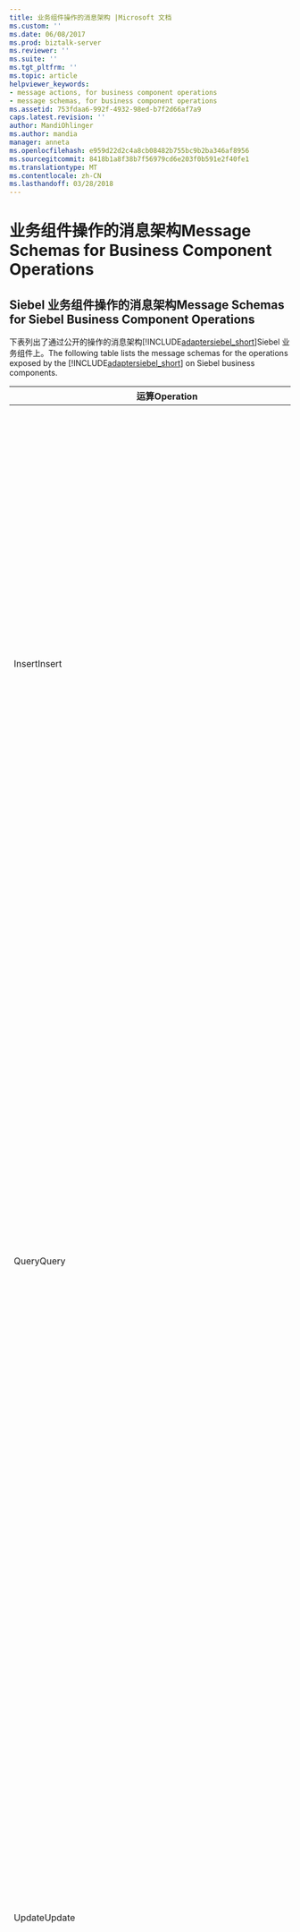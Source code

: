 ```yaml
---
title: 业务组件操作的消息架构 |Microsoft 文档
ms.custom: ''
ms.date: 06/08/2017
ms.prod: biztalk-server
ms.reviewer: ''
ms.suite: ''
ms.tgt_pltfrm: ''
ms.topic: article
helpviewer_keywords:
- message actions, for business component operations
- message schemas, for business component operations
ms.assetid: 753fdaa6-992f-4932-98ed-b7f2d66af7a9
caps.latest.revision: ''
author: MandiOhlinger
ms.author: mandia
manager: anneta
ms.openlocfilehash: e959d22d2c4a8cb08482b755bc9b2ba346af8956
ms.sourcegitcommit: 8418b1a8f38b7f56979cd6e203f0b591e2f40fe1
ms.translationtype: MT
ms.contentlocale: zh-CN
ms.lasthandoff: 03/28/2018
---
```

# <a name="message-schemas-for-business-component-operations"></a><span data-ttu-id="a56e8-102">业务组件操作的消息架构</span><span class="sxs-lookup"><span data-stu-id="a56e8-102">Message Schemas for Business Component Operations</span></span>
## <a name="message-schemas-for-siebel-business-component-operations"></a><span data-ttu-id="a56e8-103">Siebel 业务组件操作的消息架构</span><span class="sxs-lookup"><span data-stu-id="a56e8-103">Message Schemas for Siebel Business Component Operations</span></span>  
 <span data-ttu-id="a56e8-104">下表列出了通过公开的操作的消息架构[!INCLUDE[adaptersiebel_short](../../includes/adaptersiebel-short-md.md)]Siebel 业务组件上。</span><span class="sxs-lookup"><span data-stu-id="a56e8-104">The following table lists the message schemas for the operations exposed by the [!INCLUDE[adaptersiebel_short](../../includes/adaptersiebel-short-md.md)] on Siebel business components.</span></span>  
  
|<span data-ttu-id="a56e8-105">运算</span><span class="sxs-lookup"><span data-stu-id="a56e8-105">Operation</span></span>|<span data-ttu-id="a56e8-106">XML 结构</span><span class="sxs-lookup"><span data-stu-id="a56e8-106">XML Structure</span></span>|<span data-ttu-id="a56e8-107">Description</span><span class="sxs-lookup"><span data-stu-id="a56e8-107">Description</span></span>|  
|---------------|-------------------|-----------------|  
|<span data-ttu-id="a56e8-108">Insert</span><span class="sxs-lookup"><span data-stu-id="a56e8-108">Insert</span></span>|<span data-ttu-id="a56e8-109">将消息插入：</span><span class="sxs-lookup"><span data-stu-id="a56e8-109">Insert message:</span></span><br /><br /> `<Insert xmlns="[VERSION]/BusinessObjects/[BO]/[BC]/Operation">   <ArrayOf[BC]InsertRecord>     <[BC]InsertRecord>       <[FIELD1_NAME]>value1</[FIELD1_NAME]>       <[FIELD2_NAME]>value2</[FIELD2_NAME]>       …     </[BC]InsertRecord>     …   </ArrayOf[BC]InsertRecord> </Insert>`<br /><br /> <span data-ttu-id="a56e8-110">[VERSION] = 消息版本字符串;例如，"http://Microsoft.LobServices.Siebel/2007/03"。</span><span class="sxs-lookup"><span data-stu-id="a56e8-110">[VERSION] = The message version string; for example, "http://Microsoft.LobServices.Siebel/2007/03".</span></span><br /><br /> <span data-ttu-id="a56e8-111">[BO] = 业务对象中; 的名称例如，帐户。</span><span class="sxs-lookup"><span data-stu-id="a56e8-111">[BO] = Name of the business object; for example, Account.</span></span><br /><br /> <span data-ttu-id="a56e8-112">[BC] = 业务组件中; 名称例如，帐户。</span><span class="sxs-lookup"><span data-stu-id="a56e8-112">[BC] = Name of the business component; for example, Account.</span></span><br /><br /> <span data-ttu-id="a56e8-113">[FIELD1_NAME] = 业务组件字段名称;例如，Account_x0020_Status。</span><span class="sxs-lookup"><span data-stu-id="a56e8-113">[FIELD1_NAME] = Business component field name; for example, Account_x0020_Status.</span></span><br /><br /> <span data-ttu-id="a56e8-114">插入响应消息：</span><span class="sxs-lookup"><span data-stu-id="a56e8-114">Insert response message:</span></span><br /><br /> `<InsertResponset xmlns="[VERSION]/BusinessObjects/[BO]/[BC]/Operation">   <InsertResult>      <string xmlns="http://schemas.microsoft.com/2003/10/Serialization/Arrays">[ID1]</string>      <string xmlns="http://schemas.microsoft.com/2003/10/Serialization/Arrays">[ID2]</string>      …   </InsertResult> </InsertResponse>`<br /><br /> <span data-ttu-id="a56e8-115">[VERSION] = 消息版本字符串;例如，"http://Microsoft.LobServices.Siebel/2007/03"</span><span class="sxs-lookup"><span data-stu-id="a56e8-115">[VERSION] = The message version string; for example, "http://Microsoft.LobServices.Siebel/2007/03"</span></span><br /><br /> <span data-ttu-id="a56e8-116">[BO] = 业务对象中; 的名称例如，帐户。</span><span class="sxs-lookup"><span data-stu-id="a56e8-116">[BO] = Name of the business object; for example, Account.</span></span><br /><br /> <span data-ttu-id="a56e8-117">[BC] = 业务组件中; 名称例如，帐户。</span><span class="sxs-lookup"><span data-stu-id="a56e8-117">[BC] = Name of the business component; for example, Account.</span></span><br /><br /> <span data-ttu-id="a56e8-118">[ID] = 记录 ID;例如，42 6ODBL。</span><span class="sxs-lookup"><span data-stu-id="a56e8-118">[ID] = Record ID; for example, 42-6ODBL.</span></span>|<span data-ttu-id="a56e8-119">将一个或多个记录插入到在业务组件。</span><span class="sxs-lookup"><span data-stu-id="a56e8-119">Inserts one or more records into a business component.</span></span><br /><br /> <span data-ttu-id="a56e8-120">响应中包含的记录的插入的所有记录的 Id。</span><span class="sxs-lookup"><span data-stu-id="a56e8-120">The response contains the record IDs of all records inserted.</span></span><br /><br /> <span data-ttu-id="a56e8-121">如果至少一个插入成功，然后不引发任何异常和响应将包含已成功插入的记录的 Id。</span><span class="sxs-lookup"><span data-stu-id="a56e8-121">If at least one insertion is successful, then no exception is thrown and the response will contain the IDs of the successfully inserted records.</span></span> <span data-ttu-id="a56e8-122">但是，如果所有的插入失败，将会引发异常 （XmlReaderParsingException 或 TargetSystemException）。</span><span class="sxs-lookup"><span data-stu-id="a56e8-122">However, if all insertions fail, an exception will be thrown (XmlReaderParsingException or TargetSystemException).</span></span>|  
|<span data-ttu-id="a56e8-123">Query</span><span class="sxs-lookup"><span data-stu-id="a56e8-123">Query</span></span>|<span data-ttu-id="a56e8-124">查询消息：</span><span class="sxs-lookup"><span data-stu-id="a56e8-124">Query message:</span></span><br /><br /> `<Query xmlns="[VERSION]/BusinessObjects/[BO]/[BC]/Operation">   <ViewMode>[View_mode]</ViewMode>   <[BC]QueryInputRecord>     <SearchExpr>[Search_expr]</SearchExpr>     <SortSpec>Sort_spec</SortSpec>     <QueryFields>       <string xmlns="http://schemas.microsoft.com/2003/10/Serialization/Arrays">[Field1_name]</string>       <string xmlns="http://schemas.microsoft.com/2003/10/Serialization/Arrays">[Field2_name]</string>       …     </QueryFields>   </[BC]QueryInputRecord> </Query>`<br /><br /> <span data-ttu-id="a56e8-125">[VERSION] = 消息版本字符串;例如，"http://Microsoft.LobServices.Siebel/2007/03"。</span><span class="sxs-lookup"><span data-stu-id="a56e8-125">[VERSION] = The message version string; for example, "http://Microsoft.LobServices.Siebel/2007/03".</span></span><br /><br /> <span data-ttu-id="a56e8-126">[View_mode] = 视图模式，以便应用。</span><span class="sxs-lookup"><span data-stu-id="a56e8-126">[View_mode] = View mode to apply.</span></span> <span data-ttu-id="a56e8-127">这是一个可选参数。</span><span class="sxs-lookup"><span data-stu-id="a56e8-127">This is an optional parameter.</span></span> <span data-ttu-id="a56e8-128">请参阅 Siebel 文档中查找可能的值的说明。</span><span class="sxs-lookup"><span data-stu-id="a56e8-128">See the Siebel documentation for an explanation of possible values.</span></span><br /><br /> <span data-ttu-id="a56e8-129">[Search_expr] = Siebel search expression; for example, [Name] LIKE “3Com\*”.</span><span class="sxs-lookup"><span data-stu-id="a56e8-129">[Search_expr] = Siebel search expression; for example, [Name] LIKE “3Com\*”.</span></span><br /><br /> <span data-ttu-id="a56e8-130">[Sort_spec] = Siebel 排序规范;例如，名称 (DESC) 位置。</span><span class="sxs-lookup"><span data-stu-id="a56e8-130">[Sort_spec] = Siebel sort specification; for example, Name (DESC), Location.</span></span><br /><br /> <span data-ttu-id="a56e8-131">[FIELD1_NAME] = 业务组件字段名称;例如，帐户状态。</span><span class="sxs-lookup"><span data-stu-id="a56e8-131">[FIELD1_NAME] = Business component field name; for example, Account Status.</span></span><br /><br /> <span data-ttu-id="a56e8-132">查询响应消息：</span><span class="sxs-lookup"><span data-stu-id="a56e8-132">Query response message:</span></span><br /><br /> `<QueryResponse xmlns=" [VERSION]/BusinessObjects/[BO]/[BC]/Operation">   <QueryResult>     <[BC]QueryRecord>       <[FIELD1_NAME]>value1</[FIELD1_NAME]>       <[FIELD2_NAME]>value2</[FIELD2_NAME]>       …     </[BC]QueryRecord >   </QueryResult> </QueryResponse>`<br /><br /> <span data-ttu-id="a56e8-133">[VERSION] = 消息版本字符串;例如，"http://Microsoft.LobServices.Siebel/2007/03"。</span><span class="sxs-lookup"><span data-stu-id="a56e8-133">[VERSION] = The message version string; for example, "http://Microsoft.LobServices.Siebel/2007/03".</span></span><br /><br /> <span data-ttu-id="a56e8-134">[BO] = 业务对象中; 的名称例如，帐户。</span><span class="sxs-lookup"><span data-stu-id="a56e8-134">[BO] = Name of the business object; for example, Account.</span></span><br /><br /> <span data-ttu-id="a56e8-135">[BC] = 业务组件中; 名称例如，帐户。</span><span class="sxs-lookup"><span data-stu-id="a56e8-135">[BC] = Name of the business component; for example, Account.</span></span><br /><br /> <span data-ttu-id="a56e8-136">[FIELD1_NAME] = 业务组件字段名称;例如，Account_x0020_Status。</span><span class="sxs-lookup"><span data-stu-id="a56e8-136">[FIELD1_NAME] = Business component field name; for example, Account_x0020_Status.</span></span>|<span data-ttu-id="a56e8-137">查询目标业务组件中的一个或多个记录。</span><span class="sxs-lookup"><span data-stu-id="a56e8-137">Queries one or more records from the target business component.</span></span> <span data-ttu-id="a56e8-138">查询操作采用以下参数：</span><span class="sxs-lookup"><span data-stu-id="a56e8-138">The Query operation takes the following parameters:</span></span><br /><br /> <span data-ttu-id="a56e8-139">\<SearchExpr\>下的目标在业务组件的所有记录与搜索表达式进行都比较并返回匹配记录。</span><span class="sxs-lookup"><span data-stu-id="a56e8-139">\<SearchExpr\> All records under the target business component are compared against the search expression and matching records are returned.</span></span><br /><br /> <span data-ttu-id="a56e8-140">\<SortSpec\>排序规范可确定在其中返回与搜索表达式匹配的记录的顺序。</span><span class="sxs-lookup"><span data-stu-id="a56e8-140">\<SortSpec\> The sort specification determines the order in which records that match the search expression are returned.</span></span> <span data-ttu-id="a56e8-141">此参数可选。</span><span class="sxs-lookup"><span data-stu-id="a56e8-141">This parameter is optional.</span></span><br /><br /> <span data-ttu-id="a56e8-142">\<QueryFields\>应检索查询操作的目标业务组件中指定的字段的字段名称列表。</span><span class="sxs-lookup"><span data-stu-id="a56e8-142">\<QueryFields\> A list of field names that specifies the fields in the target business component that should be retrieved by the query operation.</span></span> <span data-ttu-id="a56e8-143">此列表中的字段将返回每个记录。</span><span class="sxs-lookup"><span data-stu-id="a56e8-143">Only the fields in this list are returned in each record.</span></span> <span data-ttu-id="a56e8-144">应使用业务组件，而不是 XML 编码名称; 中的字段的原始名称来指定每个字段例如，"名字"而不是"First_x0032_Name"。</span><span class="sxs-lookup"><span data-stu-id="a56e8-144">Each field should be specified by using the original name of the field in the business component, not the XML-encoded name; for example, "First Name" instead of "First_x0032_Name".</span></span> <span data-ttu-id="a56e8-145">此参数可选。</span><span class="sxs-lookup"><span data-stu-id="a56e8-145">This parameter is optional.</span></span> <span data-ttu-id="a56e8-146">如果未指定查询字段，则返回所有字段。</span><span class="sxs-lookup"><span data-stu-id="a56e8-146">If query fields are not specified, then all fields are returned.</span></span>|  
|<span data-ttu-id="a56e8-147">Update</span><span class="sxs-lookup"><span data-stu-id="a56e8-147">Update</span></span>|<span data-ttu-id="a56e8-148">更新消息：</span><span class="sxs-lookup"><span data-stu-id="a56e8-148">Update message:</span></span><br /><br /> `<Update xmlns="[VERSION]/BusinessObjects/[BO]/[BC]/Operation">   <ViewMode>[View_mode]</ViewMode>   <ArrayOf[BC]UpdateRecord>     <[BC]UpdateRecord>       <[FIELD1_NAME]>value1</[FIELD1_NAME]>       <[FIELD2_NAME]>value2</[FIELD2_NAME]>       …       <Id>[Record_ID]</Id>     </[BC]UpdateRecord>     …   </ArrayOf[BC]UpdateRecord> </Update>`<br /><br /> <span data-ttu-id="a56e8-149">[VERSION] = 消息版本字符串;例如，"http://Microsoft.LobServices.Siebel/2007/03"。</span><span class="sxs-lookup"><span data-stu-id="a56e8-149">[VERSION] = The message version string; for example, "http://Microsoft.LobServices.Siebel/2007/03".</span></span><br /><br /> <span data-ttu-id="a56e8-150">[BO] = 业务对象中; 的名称例如，帐户。</span><span class="sxs-lookup"><span data-stu-id="a56e8-150">[BO] = Name of the business object; for example, Account.</span></span><br /><br /> <span data-ttu-id="a56e8-151">[BC] = 业务组件中; 名称例如，帐户。</span><span class="sxs-lookup"><span data-stu-id="a56e8-151">[BC] = Name of the business component; for example, Account.</span></span><br /><br /> <span data-ttu-id="a56e8-152">[View_mode] = 查询需要更新的记录时要应用的视图模式。</span><span class="sxs-lookup"><span data-stu-id="a56e8-152">[View_mode] = View mode to apply when querying the records that need to be updated.</span></span> <span data-ttu-id="a56e8-153">这是一个可选参数。</span><span class="sxs-lookup"><span data-stu-id="a56e8-153">This is an optional parameter.</span></span> <span data-ttu-id="a56e8-154">请参阅 Siebel 文档中查找可能的值的说明。</span><span class="sxs-lookup"><span data-stu-id="a56e8-154">See the Siebel documentation for an explanation of possible values.</span></span><br /><br /> <span data-ttu-id="a56e8-155">[FIELD1_NAME] = 业务组件字段名称;例如，Account_x0020_Status。</span><span class="sxs-lookup"><span data-stu-id="a56e8-155">[FIELD1_NAME] = Business component field name; for example, Account_x0020_Status.</span></span><br /><br /> <span data-ttu-id="a56e8-156">[Record_ID] = 记录的记录的 ID 更新;例如，42 60DBL。</span><span class="sxs-lookup"><span data-stu-id="a56e8-156">[Record_ID] = Record ID of a record to be updated; for example, 42-60DBL.</span></span><br /><br /> <span data-ttu-id="a56e8-157">更新响应消息：</span><span class="sxs-lookup"><span data-stu-id="a56e8-157">Update response message:</span></span><br /><br /> `<UpdateResponse xmlns="[VERSION]/BusinessObjects/[BO]/[BC]/Operation">   <UpdateResult>     <string xmlns="http://schemas.microsoft.com/2003/10/Serialization/Arrays">[ID1]</string>     <string xmlns="http://schemas.microsoft.com/2003/10/Serialization/Arrays">[ID2]</string>     …   </UpdateResult> </UpdateResponse>`<br /><br /> <span data-ttu-id="a56e8-158">[VERSION] = 消息版本字符串;例如，"http://Microsoft.LobServices.Siebel/2007/03"。</span><span class="sxs-lookup"><span data-stu-id="a56e8-158">[VERSION] = The message version string; for example, "http://Microsoft.LobServices.Siebel/2007/03".</span></span><br /><br /> <span data-ttu-id="a56e8-159">[BO] = 业务对象中; 的名称例如，帐户。</span><span class="sxs-lookup"><span data-stu-id="a56e8-159">[BO] = Name of the business object; for example, Account.</span></span><br /><br /> <span data-ttu-id="a56e8-160">[BC] = 业务组件中; 名称例如，帐户。</span><span class="sxs-lookup"><span data-stu-id="a56e8-160">[BC] = Name of the business component; for example, Account.</span></span><br /><br /> <span data-ttu-id="a56e8-161">[ID] = 记录 ID;例如，42 6ODBL。</span><span class="sxs-lookup"><span data-stu-id="a56e8-161">[ID] = Record ID; for example, 42-6ODBL.</span></span>|<span data-ttu-id="a56e8-162">更新指定的更新记录的列表的一个或多个记录。</span><span class="sxs-lookup"><span data-stu-id="a56e8-162">Update one or more records specified by a list of update records.</span></span><br /><br /> <span data-ttu-id="a56e8-163">每个更新记录包含更新的字段的列表和单个必需\<Id\>标识要更新的记录的元素。</span><span class="sxs-lookup"><span data-stu-id="a56e8-163">Each update record contains a list of the fields to be updated and a single, mandatory \<Id\> element that identifies the record to be updated.</span></span><br /><br /> <span data-ttu-id="a56e8-164">响应包含记录的所有更新的记录 Id 的列表。</span><span class="sxs-lookup"><span data-stu-id="a56e8-164">The response contains a list of the record IDs of all of the records updated.</span></span><br /><br /> <span data-ttu-id="a56e8-165">如果至少一个更新操作成功，然后不引发任何异常和响应将包含已成功更新记录的 Id。</span><span class="sxs-lookup"><span data-stu-id="a56e8-165">If at least one update is successful, then no exception is thrown and the response will contain the IDs of the successfully updated records.</span></span> <span data-ttu-id="a56e8-166">但是，如果所有更新都失败，将会引发异常 （XmlReaderParsingException 或 TargetSystemException）。</span><span class="sxs-lookup"><span data-stu-id="a56e8-166">However, if all updates fail, an exception will be thrown (XmlReaderParsingException or TargetSystemException).</span></span>|  
|<span data-ttu-id="a56e8-167">删除</span><span class="sxs-lookup"><span data-stu-id="a56e8-167">Delete</span></span>|<span data-ttu-id="a56e8-168">删除消息：</span><span class="sxs-lookup"><span data-stu-id="a56e8-168">Delete message:</span></span><br /><br /> `<Delete xmlns="[VERSION]/BusinessObjects/[BO]/[BC]/Operation">   <ViewMode>[View_mode]</ViewMode>   <Id>     <string xmlns="http://schemas.microsoft.com/2003/10/Serialization/Arrays">[ID1]</string>     <string xmlns="http://schemas.microsoft.com/2003/10/Serialization/Arrays">[ID2]</string>     …   </Id>   <SearchExpr>Search_expr</SearchExpr> </Delete>`<br /><br /> <span data-ttu-id="a56e8-169">[VERSION] = 消息版本字符串;例如，"http://Microsoft.LobServices.Siebel/2007/03"。</span><span class="sxs-lookup"><span data-stu-id="a56e8-169">[VERSION] = The message version string; for example, "http://Microsoft.LobServices.Siebel/2007/03".</span></span><br /><br /> <span data-ttu-id="a56e8-170">[BO] = 业务对象中; 的名称例如，帐户。</span><span class="sxs-lookup"><span data-stu-id="a56e8-170">[BO] = Name of the business object; for example, Account.</span></span><br /><br /> <span data-ttu-id="a56e8-171">[BC] = 业务组件中; 名称例如，帐户。</span><span class="sxs-lookup"><span data-stu-id="a56e8-171">[BC] = Name of the business component; for example, Account.</span></span><br /><br /> <span data-ttu-id="a56e8-172">[View_mode] = 查询需要删除的记录时要应用的视图模式。</span><span class="sxs-lookup"><span data-stu-id="a56e8-172">[View_mode] = View mode to apply when querying the records that need to be deleted.</span></span> <span data-ttu-id="a56e8-173">这是一个可选参数。</span><span class="sxs-lookup"><span data-stu-id="a56e8-173">This is an optional parameter.</span></span> <span data-ttu-id="a56e8-174">请参阅 Siebel 文档中查找可能的值的说明。</span><span class="sxs-lookup"><span data-stu-id="a56e8-174">See the Siebel documentation for an explanation of possible values.</span></span><br /><br /> <span data-ttu-id="a56e8-175">[ID] = 记录 ID;例如，42 6ODBL。</span><span class="sxs-lookup"><span data-stu-id="a56e8-175">[ID] = Record ID; for example, 42-6ODBL.</span></span><br /><br /> <span data-ttu-id="a56e8-176">Search_expr = Siebel search expression; for example, [Name] LIKE “3Com\*”.</span><span class="sxs-lookup"><span data-stu-id="a56e8-176">Search_expr = Siebel search expression; for example, [Name] LIKE “3Com\*”.</span></span><br /><br /> <span data-ttu-id="a56e8-177">删除响应消息</span><span class="sxs-lookup"><span data-stu-id="a56e8-177">Delete response message</span></span><br /><br /> `<DeleteResponse xmlns="[VERSION]/BusinessObjects/[BO]/[BC]/Operation">   <DeleteResult>     <string xmlns="http://schemas.microsoft.com/2003/10/Serialization/Arrays">[ID1]</string>     <string xmlns="http://schemas.microsoft.com/2003/10/Serialization/Arrays">[ID2]</string>     …   </DeleteResult> </DeleteResponse>`<br /><br /> <span data-ttu-id="a56e8-178">[VERSION] = 消息版本字符串;例如，"http://Microsoft.LobServices.Siebel/2007/03"。</span><span class="sxs-lookup"><span data-stu-id="a56e8-178">[VERSION] = The message version string; for example, "http://Microsoft.LobServices.Siebel/2007/03".</span></span><br /><br /> <span data-ttu-id="a56e8-179">[BO] = 业务对象中; 的名称例如，帐户。</span><span class="sxs-lookup"><span data-stu-id="a56e8-179">[BO] = Name of the business object; for example, Account.</span></span><br /><br /> <span data-ttu-id="a56e8-180">[BC] = 业务组件中; 名称例如，帐户。</span><span class="sxs-lookup"><span data-stu-id="a56e8-180">[BC] = Name of the business component; for example, Account.</span></span><br /><br /> <span data-ttu-id="a56e8-181">[ID] = 记录 ID;例如，42 6ODBL。</span><span class="sxs-lookup"><span data-stu-id="a56e8-181">[ID] = Record ID; for example, 42-6ODBL.</span></span>|<span data-ttu-id="a56e8-182">删除与一组记录 Id 或搜索表达式匹配的一个或多个记录。</span><span class="sxs-lookup"><span data-stu-id="a56e8-182">Delete one or more records matching a set of record IDs or a search expression.</span></span><br /><br /> <span data-ttu-id="a56e8-183">**重要说明：**删除操作将采用搜索表达式或一组记录 Id。</span><span class="sxs-lookup"><span data-stu-id="a56e8-183">**Important:** The Delete operation takes either a search expression or a set of record IDs.</span></span> <span data-ttu-id="a56e8-184">不能在相同的删除操作中指定这两个参数。</span><span class="sxs-lookup"><span data-stu-id="a56e8-184">You cannot specify both parameters in the same Delete operation.</span></span><br /><br /> <span data-ttu-id="a56e8-185">响应包含记录所有删除的行数的 Id 的列表。</span><span class="sxs-lookup"><span data-stu-id="a56e8-185">The response contains a list of the record IDs of all of the rows deleted.</span></span><br /><br /> <span data-ttu-id="a56e8-186">如果至少一个删除操作成功，然后不引发任何异常和响应将包含已成功删除的记录的 Id。</span><span class="sxs-lookup"><span data-stu-id="a56e8-186">If at least one deletion is successful, then no exception is thrown and the response will contain the IDs of the successfully deleted records.</span></span> <span data-ttu-id="a56e8-187">但是，如果所有删除都失败，将会引发异常 （XmlReaderParsingException 或 TargetSystemException）。</span><span class="sxs-lookup"><span data-stu-id="a56e8-187">However, if all deletions fail, an exception will be thrown (XmlReaderParsingException or TargetSystemException).</span></span>|  
|<span data-ttu-id="a56e8-188">将相关联</span><span class="sxs-lookup"><span data-stu-id="a56e8-188">Associate</span></span>|<span data-ttu-id="a56e8-189">将消息关联：</span><span class="sxs-lookup"><span data-stu-id="a56e8-189">Associate message:</span></span><br /><br /> `<Associate xmlns="[VERSION]/BusinessObjects/[BO]/[BC]/Operation">   <ViewMode>[View_mode]</ViewMode>   <ParentSearchExpr>Par_search</ParentSearchExpr>   <ParentMVGField>Field_name</ParentMVGField>   <ChildSearchExpr>Chld_search</ChildSearchExpr> </Associate>`<br /><br /> <span data-ttu-id="a56e8-190">[VERSION] = 消息版本字符串;例如，"http://Microsoft.LobServices.Siebel/2007/03"。</span><span class="sxs-lookup"><span data-stu-id="a56e8-190">[VERSION] = The message version string; for example, "http://Microsoft.LobServices.Siebel/2007/03".</span></span><br /><br /> <span data-ttu-id="a56e8-191">[BO] = 业务对象中; 的名称例如，帐户。</span><span class="sxs-lookup"><span data-stu-id="a56e8-191">[BO] = Name of the business object; for example, Account.</span></span><br /><br /> <span data-ttu-id="a56e8-192">[BC] = 业务组件中; 名称例如，帐户。</span><span class="sxs-lookup"><span data-stu-id="a56e8-192">[BC] = Name of the business component; for example, Account.</span></span><br /><br /> <span data-ttu-id="a56e8-193">[View_mode] = 视图模式，以便将应用于父和子业务组件记录的查询。</span><span class="sxs-lookup"><span data-stu-id="a56e8-193">[View_mode] = View mode to apply to the query for parent and child business component records.</span></span> <span data-ttu-id="a56e8-194">如果指定的值，该值将应用于父搜索和子搜索中。</span><span class="sxs-lookup"><span data-stu-id="a56e8-194">If a value is specified, that value will be applied to both the parent search and the child search.</span></span> <span data-ttu-id="a56e8-195">此参数为可选参数。</span><span class="sxs-lookup"><span data-stu-id="a56e8-195">This is an optional argument.</span></span> <span data-ttu-id="a56e8-196">可能的值的说明，请参阅 Siebel 文档。</span><span class="sxs-lookup"><span data-stu-id="a56e8-196">For an explanation of possible values, see the Siebel documentation.</span></span><br /><br /> <span data-ttu-id="a56e8-197">[Par_search] = 搜索表达式匹配恰好一个父业务组件记录;例如，[Id] 如 AB 12345。</span><span class="sxs-lookup"><span data-stu-id="a56e8-197">[Par_search] = Search expression matching exactly one parent business component record; for example, [Id] LIKE AB-12345.</span></span><br /><br /> <span data-ttu-id="a56e8-198">[Chld_search] = 搜索表达式匹配将与父业务组件记录; 关联的一个子业务组件记录例如，[Id] 如 CD 12345。</span><span class="sxs-lookup"><span data-stu-id="a56e8-198">[Chld_search] = Search expression matching exactly one child business component record that will be associated with the parent business component record; for example, [Id] LIKE CD-12345.</span></span><br /><br /> <span data-ttu-id="a56e8-199">[字段名] = 多值组的父业务组件; 的字段名称例如，帐单到 First Name 帐户在业务组件中。</span><span class="sxs-lookup"><span data-stu-id="a56e8-199">[Field_name] = Multi-value group field name of the parent business component; for example, 'Bill To First Name' in the Account business component.</span></span><br /><br /> <span data-ttu-id="a56e8-200">将响应消息的关联：</span><span class="sxs-lookup"><span data-stu-id="a56e8-200">Associate response message:</span></span><br /><br /> `<AssociateResponse xmlns="[VERSION]/BusinessObjects/[BO]/[BC]/Operation">   <AssociateResult>     <ChildID>[CHILD_ID]</ChildID>     <ParentID>[PARENT_ID]</ParentID>   </AssociateResult> </AssociateResponse>`<br /><br /> <span data-ttu-id="a56e8-201">[VERSION] = 消息版本字符串;例如，"http://Microsoft.LobServices.Siebel/2007/03"。</span><span class="sxs-lookup"><span data-stu-id="a56e8-201">[VERSION] = The message version string; for example, "http://Microsoft.LobServices.Siebel/2007/03".</span></span><br /><br /> <span data-ttu-id="a56e8-202">[BO] = 业务对象中; 的名称例如，帐户。</span><span class="sxs-lookup"><span data-stu-id="a56e8-202">[BO] = Name of the business object; for example, Account.</span></span><br /><br /> <span data-ttu-id="a56e8-203">[BC] = 业务组件中; 名称例如，帐户。</span><span class="sxs-lookup"><span data-stu-id="a56e8-203">[BC] = Name of the business component; for example, Account.</span></span><br /><br /> <span data-ttu-id="a56e8-204">[CHILD_ID] = 子记录 ID;例如，42 6ODBL。</span><span class="sxs-lookup"><span data-stu-id="a56e8-204">[CHILD_ID] = Child Record ID; for example, 42-6ODBL.</span></span><br /><br /> <span data-ttu-id="a56e8-205">[PARENT_ID] = 父记录 ID;例如，42 6ODBL。</span><span class="sxs-lookup"><span data-stu-id="a56e8-205">[PARENT_ID] = Parent Record ID; for example, 42-6ODBL.</span></span>|<span data-ttu-id="a56e8-206">关联操作显示仅对多值组 (MVG) 字段的业务组件中。</span><span class="sxs-lookup"><span data-stu-id="a56e8-206">The Associate operation is surfaced only for business components with multi-value group (MVG) fields.</span></span> <span data-ttu-id="a56e8-207">它将关联记录通过指定搜索表达式父和子记录。</span><span class="sxs-lookup"><span data-stu-id="a56e8-207">It associates records by specifying search expressions for parent and child records.</span></span><br /><br /> <span data-ttu-id="a56e8-208">该关联操作：</span><span class="sxs-lookup"><span data-stu-id="a56e8-208">The Associate operation:</span></span><br /><br /> <span data-ttu-id="a56e8-209">-将所选的父业务组件记录关联与一个所选的子业务组件记录</span><span class="sxs-lookup"><span data-stu-id="a56e8-209">- Associates a selected parent business component record with one selected child business component record</span></span><br /><br /> <span data-ttu-id="a56e8-210">-建立一个 1:1 关联。</span><span class="sxs-lookup"><span data-stu-id="a56e8-210">- Establishes a 1:1 association.</span></span> <span data-ttu-id="a56e8-211">一个父记录将与一个子记录相关联</span><span class="sxs-lookup"><span data-stu-id="a56e8-211">one parent record will be associated with one child record</span></span><br /><br /> <span data-ttu-id="a56e8-212">-1:1 的多个关联应可生成 1: n 关联，1: n 的多个关联应生成 M:N 关联</span><span class="sxs-lookup"><span data-stu-id="a56e8-212">- Multiple 1:1 associations should be made for a 1:N association and multiple 1:N associations should be made for a M:N association</span></span><br /><br /> <span data-ttu-id="a56e8-213">请注意：</span><span class="sxs-lookup"><span data-stu-id="a56e8-213">Please note:</span></span><br /><br /> <span data-ttu-id="a56e8-214">父搜索表达式必须与父表中的唯一记录匹配。</span><span class="sxs-lookup"><span data-stu-id="a56e8-214">The parent search expression must match a unique record in the parent table.</span></span><br /><br /> <span data-ttu-id="a56e8-215">子搜索表达式必须匹配子表中的唯一记录。</span><span class="sxs-lookup"><span data-stu-id="a56e8-215">The child search expression must match a unique record in the child table.</span></span><br /><br /> <span data-ttu-id="a56e8-216">返回的值包含关联的子行的记录 ID 和相关联的父行的记录 ID。</span><span class="sxs-lookup"><span data-stu-id="a56e8-216">The return value contains the record ID of the associated child row and the record ID of the associated parent row.</span></span> <span data-ttu-id="a56e8-217">如果父搜索表达式或子搜索表达式返回多个匹配的记录，则将引发异常。</span><span class="sxs-lookup"><span data-stu-id="a56e8-217">If the parent search expression or the child search expression returns more than one matching record, an exception will be thrown.</span></span>|  
|<span data-ttu-id="a56e8-218">取消关联</span><span class="sxs-lookup"><span data-stu-id="a56e8-218">Dissociate</span></span>|<span data-ttu-id="a56e8-219">取消关联消息：</span><span class="sxs-lookup"><span data-stu-id="a56e8-219">Dissociate message:</span></span><br /><br /> `<Dissociate xmlns="[VERSION]/BusinessObjects/[BO]/[BC]/Operation">   <ViewMode>[View_mode]</ViewMode>   <ParentSearchExpr>Par_search</ParentSearchExpr>   <ParentMVGField>Field_name</ParentMVGField>   <ChildSearchExpr>Chld_search</ChildSearchExpr> </Dissociate>`<br /><br /> <span data-ttu-id="a56e8-220">[VERSION] = 消息版本字符串;例如，"http://Microsoft.LobServices.Siebel/2007/03"。</span><span class="sxs-lookup"><span data-stu-id="a56e8-220">[VERSION] = The message version string; for example, "http://Microsoft.LobServices.Siebel/2007/03".</span></span><br /><br /> <span data-ttu-id="a56e8-221">[BO] = 业务对象中; 的名称例如，帐户。</span><span class="sxs-lookup"><span data-stu-id="a56e8-221">[BO] = Name of the business object; for example, Account.</span></span><br /><br /> <span data-ttu-id="a56e8-222">[BC] = 业务组件中; 名称例如，帐户。</span><span class="sxs-lookup"><span data-stu-id="a56e8-222">[BC] = Name of the business component; for example, Account.</span></span><br /><br /> <span data-ttu-id="a56e8-223">[View_mode] = 视图模式，以便将应用于父和子业务组件记录的查询。</span><span class="sxs-lookup"><span data-stu-id="a56e8-223">[View_mode] = View mode to apply to the query for parent and child business component records.</span></span> <span data-ttu-id="a56e8-224">如果指定的值，该值将应用于父搜索和子搜索中。</span><span class="sxs-lookup"><span data-stu-id="a56e8-224">If a value is specified, that value will be applied to both the parent search and the child search.</span></span> <span data-ttu-id="a56e8-225">此参数为可选参数。</span><span class="sxs-lookup"><span data-stu-id="a56e8-225">This is an optional argument.</span></span> <span data-ttu-id="a56e8-226">允许的值的说明，请参阅 Siebel 文档。</span><span class="sxs-lookup"><span data-stu-id="a56e8-226">For an explanation of permissible values, see the Siebel documentation.</span></span><br /><br /> <span data-ttu-id="a56e8-227">[Par_search] = 搜索表达式匹配恰好一个父业务组件记录;例如，[Id] 如 AB 12345。</span><span class="sxs-lookup"><span data-stu-id="a56e8-227">[Par_search] = Search expression matching exactly one parent business component record; for example, [Id] LIKE AB-12345.</span></span><br /><br /> <span data-ttu-id="a56e8-228">[Chld_search] = 搜索表达式匹配恰好一个子业务组件的记录，将取消关联与父业务组件记录;例如，[Id] 如 CD 12345。</span><span class="sxs-lookup"><span data-stu-id="a56e8-228">[Chld_search] = Search expression matching exactly one child business component record that will be dissociated with the parent business component record; for example, [Id] LIKE CD-12345.</span></span><br /><br /> <span data-ttu-id="a56e8-229">[字段名] = 父业务组件; 的多值组 fieldname例如，帐单到 First Name 帐户在业务组件中。</span><span class="sxs-lookup"><span data-stu-id="a56e8-229">[Field_name] = Multi-value group fieldname of the parent business component; for example, 'Bill To First Name' in the Account business component.</span></span><br /><br /> <span data-ttu-id="a56e8-230">取消关联响应消息：</span><span class="sxs-lookup"><span data-stu-id="a56e8-230">Dissociate response message:</span></span><br /><br /> `<DissociateResponse xmlns="[VERSION]/BusinessObjects/[BO]/[BC]/Operation">   <DissociateResult>     <ChildID>[CHILD_ID]</ChildID>     <ParentID>[PARENT_ID]</ParentID>   </DissociateResult> </DisocciateResponse>`<br /><br /> <span data-ttu-id="a56e8-231">[VERSION] = 消息版本字符串;例如，"http://Microsoft.LobServices.Siebel/2007/03"。</span><span class="sxs-lookup"><span data-stu-id="a56e8-231">[VERSION] = The message version string; for example, "http://Microsoft.LobServices.Siebel/2007/03".</span></span><br /><br /> <span data-ttu-id="a56e8-232">[BO] = 业务对象中; 的名称例如，帐户。</span><span class="sxs-lookup"><span data-stu-id="a56e8-232">[BO] = Name of the business object; for example, Account.</span></span><br /><br /> <span data-ttu-id="a56e8-233">[BC] = 业务组件中; 名称例如，帐户。</span><span class="sxs-lookup"><span data-stu-id="a56e8-233">[BC] = Name of the business component; for example, Account.</span></span><br /><br /> <span data-ttu-id="a56e8-234">[CHILD_ID] = 子记录 ID;例如，42 6ODBL。</span><span class="sxs-lookup"><span data-stu-id="a56e8-234">[CHILD_ID] = Child Record ID; for example, 42-6ODBL.</span></span><br /><br /> <span data-ttu-id="a56e8-235">[PARENT_ID] = 父记录 ID;例如，42 6ODBL。</span><span class="sxs-lookup"><span data-stu-id="a56e8-235">[PARENT_ID] = Parent Record ID; for example, 42-6ODBL.</span></span>|<span data-ttu-id="a56e8-236">取消关联操作显示仅对多值组 (MVG) 字段的业务组件中。</span><span class="sxs-lookup"><span data-stu-id="a56e8-236">The Dissociate operation is surfaced only for business components with multi-value group (MVG) fields.</span></span> <span data-ttu-id="a56e8-237">它取消关联记录通过指定搜索表达式父和子记录。</span><span class="sxs-lookup"><span data-stu-id="a56e8-237">It dissociates records by specifying search expressions for parent and child records.</span></span><br /><br /> <span data-ttu-id="a56e8-238">取消关联操作中：</span><span class="sxs-lookup"><span data-stu-id="a56e8-238">The Dissociate operation:</span></span><br /><br /> <span data-ttu-id="a56e8-239">取消选择的父业务的组件记录，与一个所选的子业务组件记录的关联</span><span class="sxs-lookup"><span data-stu-id="a56e8-239">Dissociates a selected parent business component record with one selected child business component record</span></span><br /><br /> <span data-ttu-id="a56e8-240">建立 1:1 取消关联。</span><span class="sxs-lookup"><span data-stu-id="a56e8-240">Establishes a 1:1 dissociation.</span></span> <span data-ttu-id="a56e8-241">将通过一个子记录取消关联一个父记录</span><span class="sxs-lookup"><span data-stu-id="a56e8-241">one parent record will be dissociated with one child record</span></span><br /><br /> <span data-ttu-id="a56e8-242">多个 1:1 dissociations 应为 1: n 取消关联所做并应为 M:N 取消关联进行多个 1: n dissociations</span><span class="sxs-lookup"><span data-stu-id="a56e8-242">Multiple 1:1 dissociations should be made for a 1:N dissociation and multiple 1:N dissociations should be made for a M:N dissociation</span></span><br /><br /> <span data-ttu-id="a56e8-243">请注意，子搜索表达式必须匹配在与父搜索表达式匹配的父记录的关联记录之间的唯一记录。</span><span class="sxs-lookup"><span data-stu-id="a56e8-243">Note that the child search expression must match a unique record among the associated records with parent records that match the parent search expression.</span></span><br /><br /> <span data-ttu-id="a56e8-244">**重要说明：**取消关联事件和相关联的操作的子搜索表达式中有差异。</span><span class="sxs-lookup"><span data-stu-id="a56e8-244">**Important:** There is a difference in the child search expression for ASSOCIATE and DISSOCIATE operations.</span></span> <span data-ttu-id="a56e8-245">在关联操作中，子搜索表达式进行搜索子在业务组件中的所有记录。</span><span class="sxs-lookup"><span data-stu-id="a56e8-245">In an ASSOCIATE operation, the child search expression searches all records in the child business component.</span></span> <span data-ttu-id="a56e8-246">在取消关联操作中，子搜索表达式进行搜索仅这些子业务组件中的记录与在父业务组件中，记录相关联的父记录与父搜索表达式相匹配。</span><span class="sxs-lookup"><span data-stu-id="a56e8-246">In a DISSOCIATE operation, the child search expression searches only those records in the child business component that are associated with records in the parent business component, where the parent records match the parent search expression.</span></span><br /><br /> <span data-ttu-id="a56e8-247">返回的值包含取消关联子记录的记录 ID 和取消关联父记录的记录 ID。</span><span class="sxs-lookup"><span data-stu-id="a56e8-247">The return value contains the record ID of the dissociated child record and the record ID of the dissociated parent record.</span></span> <span data-ttu-id="a56e8-248">如果父搜索表达式或子搜索表达式返回多个匹配的记录，则将引发异常。</span><span class="sxs-lookup"><span data-stu-id="a56e8-248">If the parent search expression or the child search expression returns more than one matching record, an exception will be thrown.</span></span>|  
|<span data-ttu-id="a56e8-249">Query_[MVG_Child_Business_Comp]</span><span class="sxs-lookup"><span data-stu-id="a56e8-249">Query_[MVG_Child_Business_Comp]</span></span>|<span data-ttu-id="a56e8-250">Query_ [MVG_Child_Business_Comp] 消息：</span><span class="sxs-lookup"><span data-stu-id="a56e8-250">Query_[MVG_Child_Business_Comp] message:</span></span><br /><br /> `<Query_[CHILD_BC] xmlns="BusinessObjects/[BO]/[BC]/Operation">   <ViewMode>View_mode</ViewMode>   <ParentSearchExpr>Par_search</ParentSearchExpr>   <ParentMVGField>Field_name</ParentMVGField>   <[CHILD_BC]QueryInputRecord>     <SearchExpr>Chld_search </SearchExpr>     <QueryFields>       <string>field1</string>       <string>field2</string>       …     </QueryFields>   </[CHILD_BC]QueryInputRecord> </Query_[CHILD_BC]>`<br /><br /> <span data-ttu-id="a56e8-251">[VERSION] = 消息版本字符串;例如，"http://Microsoft.LobServices.Siebel/2007/03"。</span><span class="sxs-lookup"><span data-stu-id="a56e8-251">[VERSION] = The message version string; for example, "http://Microsoft.LobServices.Siebel/2007/03".</span></span><br /><br /> <span data-ttu-id="a56e8-252">[BO] = 业务对象中; 的名称例如，帐户。</span><span class="sxs-lookup"><span data-stu-id="a56e8-252">[BO] = Name of the business object; for example, Account.</span></span><br /><br /> <span data-ttu-id="a56e8-253">[BC] = 业务组件中; 名称例如，帐户。</span><span class="sxs-lookup"><span data-stu-id="a56e8-253">[BC] = Name of the business component; for example, Account.</span></span><br /><br /> <span data-ttu-id="a56e8-254">[View_mode] = 视图模式，以便应用;可以是 0 到 9。</span><span class="sxs-lookup"><span data-stu-id="a56e8-254">[View_mode] = View mode to apply; can be 0 to 9.</span></span> <span data-ttu-id="a56e8-255">这是一个可选参数。</span><span class="sxs-lookup"><span data-stu-id="a56e8-255">This is an optional parameter.</span></span> <span data-ttu-id="a56e8-256">请参阅这些可能的值的说明的 Siebel 文档。</span><span class="sxs-lookup"><span data-stu-id="a56e8-256">See the Siebel documentation for an explanation of these possible values.</span></span><br /><br /> <span data-ttu-id="a56e8-257">[CHILD_BC] = 父业务组件 MVG 字段; 关联的子业务组件名称例如，联系 （有关帐户父业务组件）。</span><span class="sxs-lookup"><span data-stu-id="a56e8-257">[CHILD_BC] = Name of the child business component associated with the parent business component’s MVG field; for example, Contact (for the Account parent business component).</span></span><br /><br /> <span data-ttu-id="a56e8-258">[Par_search] = 搜索表达式匹配 1 父业务组件记录;例如，[Id] 如 AB 12345。</span><span class="sxs-lookup"><span data-stu-id="a56e8-258">[Par_search] = Search expression matching 1 parent business component record; for example, [Id] LIKE AB-12345.</span></span><br /><br /> <span data-ttu-id="a56e8-259">[字段名] = 父业务组件; 的多值组 fieldname例如，帐单到 First Name 帐户在业务组件中。</span><span class="sxs-lookup"><span data-stu-id="a56e8-259">[Field_name] = Multi-value group fieldname of the Parent business component; for example, 'Bill To First Name' in the Account business component'.</span></span><br /><br /> <span data-ttu-id="a56e8-260">[Chld_search] = 搜索表达式匹配一个或多个子业务组件记录;例如，[Id] 如 CD 12345。</span><span class="sxs-lookup"><span data-stu-id="a56e8-260">[Chld_search] = Search expression matching 1 or more child business component records; for example, [Id] LIKE CD-12345.</span></span><br /><br /> <span data-ttu-id="a56e8-261">[field1] [field2] 和依此类推 = 子业务组件中的查询字段。</span><span class="sxs-lookup"><span data-stu-id="a56e8-261">[field1], [field2], and so on = Query fields in the child business component.</span></span> <span data-ttu-id="a56e8-262">应检索操作的子业务组件中指定的字段的字段名称列表。</span><span class="sxs-lookup"><span data-stu-id="a56e8-262">A list of field names that specifies the fields in the child business component that should be retrieved by the operation.</span></span> <span data-ttu-id="a56e8-263">此列表中的字段将返回每个记录。</span><span class="sxs-lookup"><span data-stu-id="a56e8-263">Only the fields in this list are returned in each record.</span></span> <span data-ttu-id="a56e8-264">应使用子在业务组件，而不是编码的 XML 名称; 中的字段的原始名称来指定每个字段例如，"名字"而不是"First_x0032_Name"。</span><span class="sxs-lookup"><span data-stu-id="a56e8-264">Each field should be specified by using the original name of the field in the child business component, not the XML encoded name; for example, "First Name" instead of "First_x0032_Name".</span></span> <span data-ttu-id="a56e8-265">此参数可选。</span><span class="sxs-lookup"><span data-stu-id="a56e8-265">This parameter is optional.</span></span><br /><br /> <span data-ttu-id="a56e8-266">Query_ [MVG_Child_Business_Comp] 响应消息：</span><span class="sxs-lookup"><span data-stu-id="a56e8-266">Query_[MVG_Child_Business_Comp] response message:</span></span><br /><br /> `<Query_[CHILD_BC]Response xmlns="[VERSION]/BusinessObjects/[BO]/[BC]/Operation">   <Query_[CHILD_BC]Result>     <[CHILD_BC]QueryRecord>       <[FIELD1_NAME]>value1</[FIELD1_NAME]>       <[FIELD2_NAME]>value2</[FIELD2_NAME]>       …     </[CHILD_BC]QueryRecord >   </QueryResult> </QueryResponse>`<br /><br /> <span data-ttu-id="a56e8-267">[VERSION] = 消息版本字符串;例如，"http://Microsoft.LobServices.Siebel/2007/03"。</span><span class="sxs-lookup"><span data-stu-id="a56e8-267">[VERSION] = The message version string; for example, "http://Microsoft.LobServices.Siebel/2007/03".</span></span><br /><br /> <span data-ttu-id="a56e8-268">[BO] = 业务对象中; 的名称例如，帐户。</span><span class="sxs-lookup"><span data-stu-id="a56e8-268">[BO] = Name of the business object; for example, Account.</span></span><br /><br /> <span data-ttu-id="a56e8-269">[BC] = 业务组件中; 名称例如，帐户。</span><span class="sxs-lookup"><span data-stu-id="a56e8-269">[BC] = Name of the business component; for example, Account.</span></span><br /><br /> <span data-ttu-id="a56e8-270">[FIELD1_NAME] = 业务组件字段名称;例如，Account_x0020_Status。</span><span class="sxs-lookup"><span data-stu-id="a56e8-270">[FIELD1_NAME] = business component field name; for example, Account_x0020_Status.</span></span><br /><br /> <span data-ttu-id="a56e8-271">[CHILD_BC] = 父业务组件 MVG 字段; 关联的子业务组件名称例如，联系 （有关帐户父业务组件）。</span><span class="sxs-lookup"><span data-stu-id="a56e8-271">[CHILD_BC] = Name of the child business component associated with the parent business component’s MVG field; for example, Contact (for the Account parent business component).</span></span>|<span data-ttu-id="a56e8-272">此操作公开 for 含有 MVG 字段的业务组件。</span><span class="sxs-lookup"><span data-stu-id="a56e8-272">This operation is exposed for business components with MVG fields.</span></span><br /><br /> <span data-ttu-id="a56e8-273">它将查询与父业务组件中的 MVG 字段相关联的父记录与关联的子记录。</span><span class="sxs-lookup"><span data-stu-id="a56e8-273">It queries the child records associated with a parent record that is associated with a MVG field in the parent business component.</span></span>|  
  
## <a name="message-actions-for-siebel-business-component-operations"></a><span data-ttu-id="a56e8-274">Siebel 业务组件操作的消息操作</span><span class="sxs-lookup"><span data-stu-id="a56e8-274">Message Actions for Siebel Business Component Operations</span></span>  
 <span data-ttu-id="a56e8-275">下表显示每个 Siebel 业务组件操作的 SOAP 操作。</span><span class="sxs-lookup"><span data-stu-id="a56e8-275">The following table shows the SOAP action for each of the Siebel business component operations.</span></span> <span data-ttu-id="a56e8-276">仅请求消息的操作显示，操作响应消息通过追加形成"/ 响应"到请求消息操作;例如，"http://Microsoft.LobServices.Siebel/2007/03/BusinessObjects/Account/Account/Insert/response"。</span><span class="sxs-lookup"><span data-stu-id="a56e8-276">Only the actions for the request messages are shown, the action for the response message is formed by appending "/response" to the request message action; for example, "http://Microsoft.LobServices.Siebel/2007/03/BusinessObjects/Account/Account/Insert/response".</span></span>  
  
|<span data-ttu-id="a56e8-277">运算</span><span class="sxs-lookup"><span data-stu-id="a56e8-277">Operation</span></span>|<span data-ttu-id="a56e8-278">操作</span><span class="sxs-lookup"><span data-stu-id="a56e8-278">Action</span></span>|<span data-ttu-id="a56e8-279">示例</span><span class="sxs-lookup"><span data-stu-id="a56e8-279">Example</span></span>|  
|---------------|------------|-------------|  
|<span data-ttu-id="a56e8-280">Insert</span><span class="sxs-lookup"><span data-stu-id="a56e8-280">Insert</span></span>|<span data-ttu-id="a56e8-281">[VERSION]/BusinessObjects/[BO]/[BC]/Insert</span><span class="sxs-lookup"><span data-stu-id="a56e8-281">[VERSION]/BusinessObjects/[BO]/[BC]/Insert</span></span>|http://Microsoft.LobServices.Siebel/2007/03/BusinessObjects/Account/Account/Insert|  
|<span data-ttu-id="a56e8-282">Query</span><span class="sxs-lookup"><span data-stu-id="a56e8-282">Query</span></span>|<span data-ttu-id="a56e8-283">[VERSION]/BusinessObjects/[BO]/[BC]/Query</span><span class="sxs-lookup"><span data-stu-id="a56e8-283">[VERSION]/BusinessObjects/[BO]/[BC]/Query</span></span>|http://Microsoft.LobServices.Siebel/2007/03/BusinessObjects/Account/Account/Query|  
|<span data-ttu-id="a56e8-284">Update</span><span class="sxs-lookup"><span data-stu-id="a56e8-284">Update</span></span>|<span data-ttu-id="a56e8-285">[VERSION]/BusinessObjects/[BO]/[BC]/Update</span><span class="sxs-lookup"><span data-stu-id="a56e8-285">[VERSION]/BusinessObjects/[BO]/[BC]/Update</span></span>|http://Microsoft.LobServices.Siebel/2007/03/BusinessObjects/Account/Account/Update|  
|<span data-ttu-id="a56e8-286">删除</span><span class="sxs-lookup"><span data-stu-id="a56e8-286">Delete</span></span>|<span data-ttu-id="a56e8-287">[VERSION]/BusinessObjects/[BO]/[BC]/Delete</span><span class="sxs-lookup"><span data-stu-id="a56e8-287">[VERSION]/BusinessObjects/[BO]/[BC]/Delete</span></span>|http://Microsoft.LobServices.Siebel/2007/03/BusinessObjects/Account/Account/Delete|  
|<span data-ttu-id="a56e8-288">将相关联</span><span class="sxs-lookup"><span data-stu-id="a56e8-288">Associate</span></span>|<span data-ttu-id="a56e8-289">[VERSION]/BusinessObjects/[BO]/[BC]/Associate</span><span class="sxs-lookup"><span data-stu-id="a56e8-289">[VERSION]/BusinessObjects/[BO]/[BC]/Associate</span></span>|http://Microsoft.LobServices.Siebel/2007/03/BusinessObjects/Account/Account/Associate|  
|<span data-ttu-id="a56e8-290">取消关联</span><span class="sxs-lookup"><span data-stu-id="a56e8-290">Dissociate</span></span>|<span data-ttu-id="a56e8-291">[VERSION]/BusinessObjects/[BO]/[BC]/Dissociate</span><span class="sxs-lookup"><span data-stu-id="a56e8-291">[VERSION]/BusinessObjects/[BO]/[BC]/Dissociate</span></span>|http://Microsoft.LobServices.Siebel/2007/03/BusinessObjects/Account/Account/Dissociate|  
|<span data-ttu-id="a56e8-292">Query_[CHILD_BC]</span><span class="sxs-lookup"><span data-stu-id="a56e8-292">Query_[CHILD_BC]</span></span>|<span data-ttu-id="a56e8-293">[VERSION]/BusinessObjects/[BO]/[BC]/Query_[CHILD_BC]</span><span class="sxs-lookup"><span data-stu-id="a56e8-293">[VERSION]/BusinessObjects/[BO]/[BC]/Query_[CHILD_BC]</span></span>|http://Microsoft.LobServices.Siebel/2007/03/BusinessObjects/Account/Account/Query_Contact|  
  
 <span data-ttu-id="a56e8-294">[VERSION] = 消息版本字符串;例如，"http://Microsoft.LobServices.Siebel/2007/03"。</span><span class="sxs-lookup"><span data-stu-id="a56e8-294">[VERSION] = The message version string; for example, "http://Microsoft.LobServices.Siebel/2007/03".</span></span>  
  
 <span data-ttu-id="a56e8-295">[BO] = 业务对象名称;例如，帐户。</span><span class="sxs-lookup"><span data-stu-id="a56e8-295">[BO] = Business object name; for example, Account.</span></span>  
  
 <span data-ttu-id="a56e8-296">[BC] = 业务组件名称;例如，帐户。</span><span class="sxs-lookup"><span data-stu-id="a56e8-296">[BC] = Business component name; for example, Account.</span></span>  
  
 <span data-ttu-id="a56e8-297">父业务组件 MVG 字段; 关联的子业务组件名称例如，联系 （有关帐户父业务组件）。</span><span class="sxs-lookup"><span data-stu-id="a56e8-297">Name of the child business component associated with the parent business component’s MVG field; for example, Contact (for the Account parent business component).</span></span>  
  
 <span data-ttu-id="a56e8-298">使用时，必须显式指定的消息操作[!INCLUDE[adaptersiebel_short](../../includes/adaptersiebel-short-md.md)]BizTalk Server 解决方案中或通过使用[!INCLUDE[firstref_btsWinCommFoundation](../../includes/firstref-btswincommfoundation-md.md)]通道模型。</span><span class="sxs-lookup"><span data-stu-id="a56e8-298">You must explicitly specify the message action when you consume the [!INCLUDE[adaptersiebel_short](../../includes/adaptersiebel-short-md.md)] in a BizTalk Server solution or by using the [!INCLUDE[firstref_btsWinCommFoundation](../../includes/firstref-btswincommfoundation-md.md)] channel model.</span></span> <span data-ttu-id="a56e8-299">有关详细信息，请参阅[开发应用程序 Siebel](../../adapters-and-accelerators/adapter-siebel/develop-your-siebel-applications.md)。</span><span class="sxs-lookup"><span data-stu-id="a56e8-299">For more information, see [Develop your Siebel applications](../../adapters-and-accelerators/adapter-siebel/develop-your-siebel-applications.md).</span></span>  
  
## <a name="siebel-business-component-wcf-client-methods"></a><span data-ttu-id="a56e8-300">Siebel 业务组件 WCF 客户端方法</span><span class="sxs-lookup"><span data-stu-id="a56e8-300">Siebel Business Component WCF Client Methods</span></span>  
 <span data-ttu-id="a56e8-301">下表显示[!INCLUDE[nextref_btsWinCommFoundation](../../includes/nextref-btswincommfoundation-md.md)]服务由生成的模型方法签名[!INCLUDE[addadapterservreflong](../../includes/addadapterservreflong-md.md)]Siebel 业务组件。</span><span class="sxs-lookup"><span data-stu-id="a56e8-301">The following table shows the [!INCLUDE[nextref_btsWinCommFoundation](../../includes/nextref-btswincommfoundation-md.md)] service model method signatures that are generated by the [!INCLUDE[addadapterservreflong](../../includes/addadapterservreflong-md.md)] for Siebel business components.</span></span>  
  
|<span data-ttu-id="a56e8-302">运算</span><span class="sxs-lookup"><span data-stu-id="a56e8-302">Operation</span></span>|<span data-ttu-id="a56e8-303">WCF 服务模型方法</span><span class="sxs-lookup"><span data-stu-id="a56e8-303">WCF Service Model Method</span></span>|  
|---------------|------------------------------|  
|<span data-ttu-id="a56e8-304">Insert</span><span class="sxs-lookup"><span data-stu-id="a56e8-304">Insert</span></span>|`string[] client.Insert([BC]InsertRecord[] ArrayOf[BC]InsertRecord);`<br /><br /> <span data-ttu-id="a56e8-305">[BC] = 业务组件; 名称例如，帐户。</span><span class="sxs-lookup"><span data-stu-id="a56e8-305">[BC] = Name of business component; for example, Account.</span></span>|  
|<span data-ttu-id="a56e8-306">Query</span><span class="sxs-lookup"><span data-stu-id="a56e8-306">Query</span></span>|`[BC]QueryRecord[] client.Query(System.Nullable<short> ViewMode, [BC]QueryInputRecord [BC]QueryInputRecord);`<br /><br /> <span data-ttu-id="a56e8-307">[BC] = 业务组件，例如，帐户名称。</span><span class="sxs-lookup"><span data-stu-id="a56e8-307">[BC] = Name of business component, for example, Account.</span></span>|  
|<span data-ttu-id="a56e8-308">Update</span><span class="sxs-lookup"><span data-stu-id="a56e8-308">Update</span></span>|`string[] client.Update(System.Nullable<short> ViewMode, [BC]UpdateRecord[] ArrayOf[BC]UpdateRecord);`<br /><br /> <span data-ttu-id="a56e8-309">[BC] = 业务组件; 名称例如，帐户。</span><span class="sxs-lookup"><span data-stu-id="a56e8-309">[BC] = Name of business component; for example, Account.</span></span>|  
|<span data-ttu-id="a56e8-310">删除</span><span class="sxs-lookup"><span data-stu-id="a56e8-310">Delete</span></span>|`string[] client.Delete(System.Nullable<short> ViewMode, string[] Id, string SearchExpr);`|  
|<span data-ttu-id="a56e8-311">将相关联</span><span class="sxs-lookup"><span data-stu-id="a56e8-311">Associate</span></span>|`ParentChildRecord client.Associate(System.Nullable<short> ViewMode, string ParentSearchExpr, string ParentMVGField, string ChildSearchExpr);`|  
|<span data-ttu-id="a56e8-312">取消关联</span><span class="sxs-lookup"><span data-stu-id="a56e8-312">Dissociate</span></span>|`ParentChildRecord client.Dissociate(System.Nullable<short> ViewMode, string ParentSearchExpr, string ParentMVGField, string ChildSearchExpr);`|  
|<span data-ttu-id="a56e8-313">Query_ [MVG 子业务 Comp]</span><span class="sxs-lookup"><span data-stu-id="a56e8-313">Query_[MVG Child Business Comp]</span></span>|`[CHILD_BC]QueryRecord[] client.Query_[CHILD_BC](../../core/system.md ViewModeshort ViewMode, string ParentSearchExpr, string ParentMVGField, [CHILD_BC]QueryInputRecord [CHILD_BC]QueryInputRecord);`<br /><br /> <span data-ttu-id="a56e8-314">[CHILD_BC] = 父业务组件 MVG 字段; 关联的子业务组件名称例如，联系 （有关帐户父业务组件）。</span><span class="sxs-lookup"><span data-stu-id="a56e8-314">[CHILD_BC] = Name of the child business component associated with the parent business component’s MVG field; for example, Contact (for the Account parent business component).</span></span>|  
  
## <a name="see-also"></a><span data-ttu-id="a56e8-315">另请参阅</span><span class="sxs-lookup"><span data-stu-id="a56e8-315">See Also</span></span>  
 [<span data-ttu-id="a56e8-316">消息和用于 Siebel eBusiness Applications 的 BizTalk Adapter 的消息架构</span><span class="sxs-lookup"><span data-stu-id="a56e8-316">Messages and Message Schemas for BizTalk Adapter for Siebel eBusiness Applications</span></span>](../../adapters-and-accelerators/adapter-siebel/messages-and-message-schemas-for-siebel-adapter-in-biztalk.md)